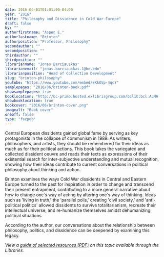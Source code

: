 ```yaml
---
date: 2016-06-01T01:01:00-04:00
year: "2016"
title: "Philosophy and Dissidence in Cold War Europe"
draft: false
by: ""
authorfirstname: "Aspen E."
authorlastname: "Brinton"
authorposition: "Professor, Philosophy"
secondauthor: ""
secondposition: ""
thirdauthor: ""
thirdposition: ""
librarianname: "Jonas Barciauskas"
librarianemail: "jonas.barciauskas.1@bc.edu"
librarianposition: "Head of Collection Development"
slug: "brinton-philosophy"
youtube: "https://www.youtube.com/embed/sKkOVp-4qcY"
samplepages: "2016/06/brinton-book.pdf"
showsamplepages: true
booklocation: "http://bc-primo.hosted.exlibrisgroup.com/bclib:bcl:ALMA-BC21457957350001021"
showbooklocation: true
bookcover: "2016/06/brinton-cover.png"
imagealt: "Book cover"
oneoff: false
type: "facpub"
---
```


Central European dissidents gained global fame by serving as key protagonists in the collapse of communism in 1989. As writers, philosophers, and artists, they should be remembered for their ideas as much as for their political actions. This book takes the variegated and collected dissident oeuvre and reads their texts as expressions of their existential search for inter-subjective understanding and mutual recognition, showing how their ideas contribute to current conversations in political philosophy about thinking and action.

Brinton examines the ways Cold War dissidents in Central and Eastern Europe turned to the past for inspiration in order to change and transcend their present entrapment, contributing to a more general narrative about how to change one's way of acting by altering one's way of thinking. Ideas such as 'living in truth,' the 'parallel polis,' creating 'civil society,' and 'anti-political politics' allowed dissidents to survive totalitarianism, recreate their intellectual universe, and re-humanize themselves amidst dehumanizing political situations.

According to the author, our conversations about the relationship between philosophy, politics, and dissidence can be deepened by examining this legacy.

<em>View a <a href="https://library.bc.edu/images/facpub/2016/06/brinton-guide.pdf">guide of selected resources (PDF)</a> on this topic available through the Libraries. </em>
